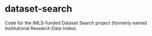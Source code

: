 # dataset-search
Code for the IMLS-funded Dataset Search project (formerly named Institutional Research Data Index).
